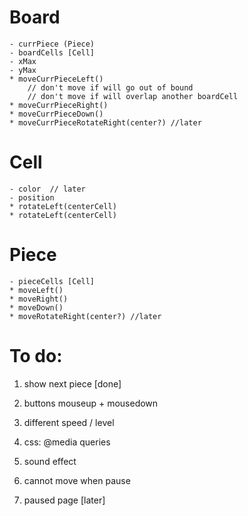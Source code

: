 # Board
    - currPiece (Piece)
    - boardCells [Cell]
    - xMax
    - yMax 
    * moveCurrPieceLeft()
        // don't move if will go out of bound
        // don't move if will overlap another boardCell
    * moveCurrPieceRight()
    * moveCurrPieceDown()
    * moveCurrPieceRotateRight(center?) //later

# Cell
    - color  // later
    - position    
    * rotateLeft(centerCell)
    * rotateLeft(centerCell)

# Piece
    - pieceCells [Cell]
    * moveLeft()
    * moveRight()
    * moveDown()
    * moveRotateRight(center?) //later

# To do: 
1. show next piece [done]
2. buttons mouseup + mousedown
3. different speed / level
4. css: @media queries
5. sound effect
6. cannot move when pause

1. paused page [later]
